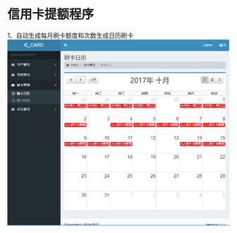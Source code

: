 # 信用卡提额程序

1、自动生成每月刷卡额度和次数生成日历刷卡
![image](https://raw.githubusercontent.com/zkname/SpringBoot/master/credit-card-web/calendar.png)